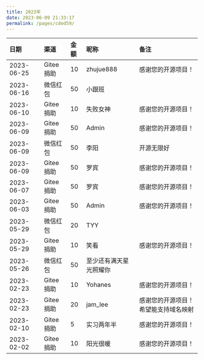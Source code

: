 ```yaml
---
title: 2023年
date: 2023-06-09 21:33:17
permalink: /pages/cded59/
---
```


| 日期         | 渠道 | 金额 |昵称| 备注      |
|:-----------|:---|:---|:-|:--------|
| 2023-06-25 |Gitee捐助| 10 |zhujue888| 感谢您的开源项目！   |
| 2023-06-16 |微信红包| 50  |小跟班|    |
| 2023-06-10 |Gitee捐助| 10 |失败女神| 感谢您的开源项目！   |
| 2023-06-09 |Gitee捐助| 50 |Admin| 感谢您的开源项目！   |
| 2023-06-09 |微信红包| 50 |李阳| 开源无限好   |
| 2023-06-09 |Gitee捐助| 50 |罗宾| 感谢您的开源项目！|
| 2023-06-07 |Gitee捐助| 50 |罗宾| 感谢您的开源项目！|
| 2023-06-03 |Gitee捐助| 50 |Admin| 感谢您的开源项目！|
| 2023-05-29 |微信红包| 20 |TYY|         |
| 2023-05-29 |Gitee捐助| 10 |笑看| 感谢您的开源项目！|
| 2023-05-26 |微信红包| 50 |至少还有满天星光照耀你|         |
| 2023-02-23 |Gitee捐助| 10 |Yohanes|感谢您的开源项目！	|
| 2023-02-23 |Gitee捐助| 20 |jam_lee|感谢您的开源项目！希望能支持域名映射|
| 2023-02-10 |Gitee捐助| 5  |实习两年半|感谢您的开源项目！|
| 2023-02-02 |Gitee捐助| 10 |阳光很暖|感谢您的开源项目！|
